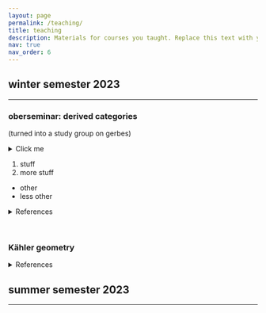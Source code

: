 ```yaml
---
layout: page
permalink: /teaching/
title: teaching
description: Materials for courses you taught. Replace this text with your description.
nav: true
nav_order: 6
---
```


## winter semester 2023
---
### oberseminar: derived categories  
(turned into a study group on gerbes)

<details>
  <summary>Click me</summary>
  
  ### Heading
  1. Foo
  2. Bar
     * Baz
     * Qux

  ### Some Javascript
  ```js
  function logSomething(something) {
    console.log('Something', something);
  }
  ```
</details>

1. stuff
2. more stuff

* other
* less other

  
<details>
  <summary>References</summary>  
  * Principles of algebraic geometry - Griffits, Harris
  * Einstein manifolds - Besee
  * Complex geometry - Huybrechts
  * Lectures on Kahler geometry - Moroianu
  * Lectures on Kahler manifolds - Ballmann
  * A survey of the hodge conjecture - Lewis
</details>

&nbsp;

### Kähler geometry 

<details>
  <summary>References</summary>
  &nbsp;
  * Principles of algebraic geometry - Griffits, Harris
  * Einstein manifolds - Besee
  * Complex geometry - Huybrechts
  * Lectures on Kahler geometry - Moroianu
  * Lectures on Kahler manifolds - Ballmann
  * A survey of the hodge conjecture - Lewis
</details>

## summer semester 2023
---

